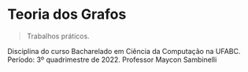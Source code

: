 # Teoria dos Grafos
> Trabalhos práticos.


Disciplina do curso Bacharelado em Ciência da Computação na UFABC.
Período: 3º quadrimestre de 2022.
Professor Maycon Sambinelli
